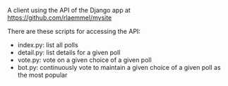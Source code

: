 A client using the API of the Django app at https://github.com/rlaemmel/mysite

There are these scripts for accessing the API:

* index.py: list all polls
* detail.py: list details for a given poll
* vote.py: vote on a given choice of a given poll
* bot.py: continuously vote to maintain a given choice of a given poll as the most popular
